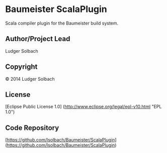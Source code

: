 Baumeister ScalaPlugin
======================

Scala compiler plugin for the Baumeister build system.

Author/Project Lead
-------------------
Ludger Solbach

Copyright
---------
© 2014 Ludger Solbach

License
-------
[Eclipse Public License 1.0] (http://www.eclipse.org/legal/epl-v10.html "EPL 1.0")

Code Repository
---------------
[https://github.com/lsolbach/Baumeister/ScalaPlugin] (https://github.com/lsolbach/Baumeister/ScalaPlugin)

